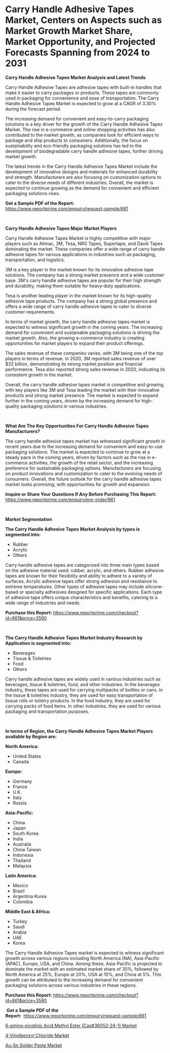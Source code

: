 <p><h1>Carry Handle Adhesive Tapes Market, Centers on Aspects such as Market Growth Market Share, Market Opportunity, and Projected Forecasts Spanning from 2024 to 2031</h1></p><p><strong>Carry Handle Adhesive Tapes Market Analysis and Latest Trends</strong></p>
<p><p>Carry Handle Adhesive Tapes are adhesive tapes with built-in handles that make it easier to carry packages or products. These tapes are commonly used in packaging for convenience and ease of transportation. The Carry Handle Adhesive Tapes Market is expected to grow at a CAGR of 3.30% during the forecast period.</p><p>The increasing demand for convenient and easy-to-carry packaging solutions is a key driver for the growth of the Carry Handle Adhesive Tapes Market. The rise in e-commerce and online shopping activities has also contributed to the market growth, as companies look for efficient ways to package and ship products to consumers. Additionally, the focus on sustainability and eco-friendly packaging solutions has led to the development of biodegradable carry handle adhesive tapes, further driving market growth.</p><p>The latest trends in the Carry Handle Adhesive Tapes Market include the development of innovative designs and materials for enhanced durability and strength. Manufacturers are also focusing on customization options to cater to the diverse needs of different industries. Overall, the market is expected to continue growing as the demand for convenient and efficient packaging solutions rises.</p></p>
<p><strong>Get a Sample PDF of the Report:&nbsp;</strong> <a href="https://www.reportprime.com/enquiry/request-sample/661">https://www.reportprime.com/enquiry/request-sample/661</a></p>
<p>&nbsp;</p>
<p><strong>Carry Handle Adhesive Tapes Major Market Players</strong></p>
<p><p>Carry Handle Adhesive Tapes Market is highly competitive with major players such as Alimac, 3M, Tesa, NRG Tapes, Supertape, and Davik Tapes dominating the market. These companies offer a wide range of carry handle adhesive tapes for various applications in industries such as packaging, transportation, and logistics.</p><p>3M is a key player in the market known for its innovative adhesive tape solutions. The company has a strong market presence and a wide customer base. 3M's carry handle adhesive tapes are popular for their high strength and durability, making them suitable for heavy-duty applications.</p><p>Tesa is another leading player in the market known for its high-quality adhesive tape products. The company has a strong global presence and offers a wide range of carry handle adhesive tapes to cater to diverse customer requirements.</p><p>In terms of market growth, the carry handle adhesive tapes market is expected to witness significant growth in the coming years. The increasing demand for convenient and sustainable packaging solutions is driving the market growth. Also, the growing e-commerce industry is creating opportunities for market players to expand their product offerings.</p><p>The sales revenue of these companies varies, with 3M being one of the top players in terms of revenue. In 2020, 3M reported sales revenue of over $32 billion, demonstrating its strong market position and financial performance. Tesa also reported strong sales revenue in 2020, indicating its consistent growth in the market.</p><p>Overall, the carry handle adhesive tapes market is competitive and growing, with key players like 3M and Tesa leading the market with their innovative products and strong market presence. The market is expected to expand further in the coming years, driven by the increasing demand for high-quality packaging solutions in various industries.</p></p>
<p>&nbsp;</p>
<p><strong>What Are The Key Opportunities For Carry Handle Adhesive Tapes Manufacturers?</strong></p>
<p><p>The carry handle adhesive tapes market has witnessed significant growth in recent years due to the increasing demand for convenient and easy-to-use packaging solutions. The market is expected to continue to grow at a steady pace in the coming years, driven by factors such as the rise in e-commerce activities, the growth of the retail sector, and the increasing preference for sustainable packaging options. Manufacturers are focusing on product innovations and customization to cater to the evolving needs of consumers. Overall, the future outlook for the carry handle adhesive tapes market looks promising, with opportunities for growth and expansion.</p></p>
<p><strong>Inquire or Share Your Questions If Any Before Purchasing This Report:</strong> <a href="https://www.reportprime.com/enquiry/pre-order/661">https://www.reportprime.com/enquiry/pre-order/661</a></p>
<p>&nbsp;</p>
<p><strong>Market Segmentation</strong></p>
<p><strong>The Carry Handle Adhesive Tapes Market Analysis by types is segmented into:</strong></p>
<p><ul><li>Rubber</li><li>Acrylic</li><li>Others</li></ul></p>
<p><p>Carry handle adhesive tapes are categorized into three main types based on the adhesive material used: rubber, acrylic, and others. Rubber adhesive tapes are known for their flexibility and ability to adhere to a variety of surfaces. Acrylic adhesive tapes offer strong adhesion and resistance to extreme temperatures. Other types of adhesive tapes may include silicone-based or specialty adhesives designed for specific applications. Each type of adhesive tape offers unique characteristics and benefits, catering to a wide range of industries and needs.</p></p>
<p><strong>Purchase this Report:&nbsp;</strong><a href="https://www.reportprime.com/checkout?id=661&price=3590">https://www.reportprime.com/checkout?id=661&price=3590</a></p>
<p>&nbsp;</p>
<p><strong>The Carry Handle Adhesive Tapes Market Industry Research by Application is segmented into:</strong></p>
<p><ul><li>Beverages</li><li>Tissue & Toiletries</li><li>Food</li><li>Others</li></ul></p>
<p><p>Carry handle adhesive tapes are widely used in various industries such as beverages, tissue & toiletries, food, and other industries. In the beverages industry, these tapes are used for carrying multipacks of bottles or cans. In the tissue & toiletries industry, they are used for easy transportation of tissue rolls or toiletry products. In the food industry, they are used for carrying packs of food items. In other industries, they are used for various packaging and transportation purposes.</p></p>
<p>&nbsp;</p>
<p><strong>In terms of Region, the Carry Handle Adhesive Tapes Market Players available by Region are:</strong></p>
<p>
    <p> <strong> North America: </strong>
        <ul>
            <li>United States</li>
            <li>Canada</li>
        </ul>
        </p> 
    <p> <strong> Europe: </strong>
        <ul>
            <li>Germany</li>
            <li>France</li>
            <li>U.K.</li>
            <li>Italy</li>
            <li>Russia</li>
        </ul>
        </p> 
    <p> <strong> Asia-Pacific: </strong>
        <ul>
            <li>China</li>
            <li>Japan</li>
            <li>South Korea</li>
            <li>India</li>
            <li>Australia</li>
            <li>China Taiwan</li>
            <li>Indonesia</li>
            <li>Thailand</li>
            <li>Malaysia</li>
        </ul>
        </p> 
    <p> <strong> Latin America: </strong>
        <ul>
            <li>Mexico</li>
            <li>Brazil</li>
            <li>Argentina Korea</li>
            <li>Colombia</li>
        </ul>
        </p> 
    <p> <strong> Middle East & Africa: </strong>
        <ul>
            <li>Turkey</li>
            <li>Saudi</li>
            <li>Arabia</li>
            <li>UAE</li>
            <li>Korea</li>
        </ul>
    </p>
    </p>
<p><p>The Carry Handle Adhesive Tapes market is expected to witness significant growth across various regions including North America (NA), Asia-Pacific (APAC), Europe, USA, and China. Among these, Asia-Pacific is projected to dominate the market with an estimated market share of 35%, followed by North America at 25%, Europe at 20%, USA at 15%, and China at 5%. This growth can be attributed to the increasing demand for convenient packaging solutions across various industries in these regions.</p></p>
<p><strong>Purchase this Report: </strong><a href="https://www.reportprime.com/checkout?id=661&price=3590">https://www.reportprime.com/checkout?id=661&price=3590</a></p>
<p>&nbsp;<strong>Get a Sample PDF of the Report:&nbsp;&nbsp;</strong><a href="https://www.reportprime.com/enquiry/request-sample/661">https://www.reportprime.com/enquiry/request-sample/661</a></p>
<p><strong></strong></p>
<p><p><a href="https://github.com/gamblestampleyjenny50m5sl6/Market-Research-Report-List-1/blob/main/6-amino-nicotinic-acid-methyl-ester-cas36052-24-1-market.md">6-amino-nicotinic Acid Methyl Ester (Cas#36052-24-1) Market</a></p><p><a href="https://github.com/wwwkeltoum/Market-Research-Report-List-2/blob/main/4-vinylbenzyl-chloride-market.md">4-Vinylbenzyl Chloride Market</a></p><p><a href="https://github.com/nicholepatriciadoylenwnrjr0/Market-Research-Report-List-1/blob/main/au-sn-solder-paste-market.md">Au-Sn Solder Paste Market</a></p></p>